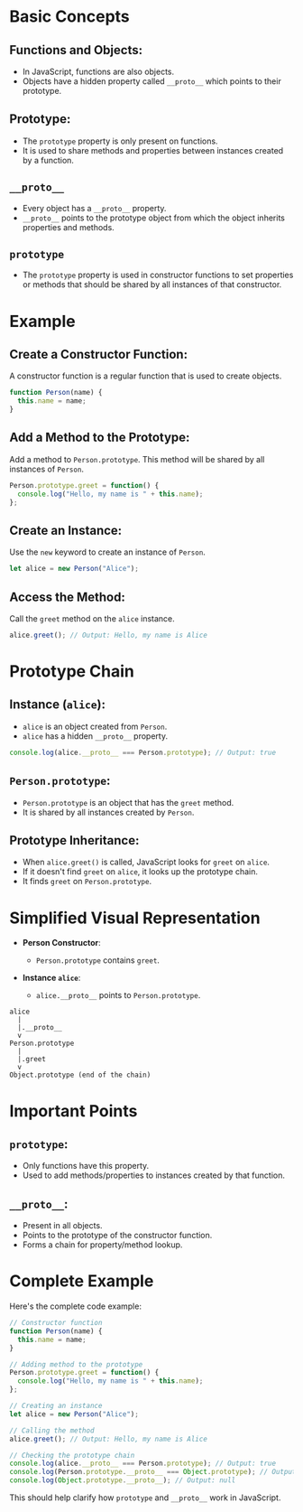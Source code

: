 
# Basic Concepts

## Functions and Objects:
- In JavaScript, functions are also objects.
- Objects have a hidden property called `__proto__` which points to their prototype.

## Prototype:
- The `prototype` property is only present on functions.
- It is used to share methods and properties between instances created by a function.

## `__proto__`
- Every object has a `__proto__` property.
- `__proto__` points to the prototype object from which the object inherits properties and methods.

## `prototype`
- The `prototype` property is used in constructor functions to set properties or methods that should be shared by all instances of that constructor.

# Example

## Create a Constructor Function:
A constructor function is a regular function that is used to create objects.
```javascript
function Person(name) {
  this.name = name;
}
```

## Add a Method to the Prototype:
Add a method to `Person.prototype`. This method will be shared by all instances of `Person`.
```javascript
Person.prototype.greet = function() {
  console.log("Hello, my name is " + this.name);
};
```

## Create an Instance:
Use the `new` keyword to create an instance of `Person`.
```javascript
let alice = new Person("Alice");
```

## Access the Method:
Call the `greet` method on the `alice` instance.
```javascript
alice.greet(); // Output: Hello, my name is Alice
```

# Prototype Chain

## Instance (`alice`):
- `alice` is an object created from `Person`.
- `alice` has a hidden `__proto__` property.
```javascript
console.log(alice.__proto__ === Person.prototype); // Output: true
```

## `Person.prototype`:
- `Person.prototype` is an object that has the `greet` method.
- It is shared by all instances created by `Person`.

## Prototype Inheritance:
- When `alice.greet()` is called, JavaScript looks for `greet` on `alice`.
- If it doesn't find `greet` on `alice`, it looks up the prototype chain.
- It finds `greet` on `Person.prototype`.

# Simplified Visual Representation

- **Person Constructor**:
  - `Person.prototype` contains `greet`.

- **Instance `alice`**:
  - `alice.__proto__` points to `Person.prototype`.

```plaintext
alice
  |
  |.__proto__
  v
Person.prototype
  |
  |.greet
  v
Object.prototype (end of the chain)
```

# Important Points

## `prototype`:
- Only functions have this property.
- Used to add methods/properties to instances created by that function.

## `__proto__`:
- Present in all objects.
- Points to the prototype of the constructor function.
- Forms a chain for property/method lookup.

# Complete Example
Here's the complete code example:
```javascript
// Constructor function
function Person(name) {
  this.name = name;
}

// Adding method to the prototype
Person.prototype.greet = function() {
  console.log("Hello, my name is " + this.name);
};

// Creating an instance
let alice = new Person("Alice");

// Calling the method
alice.greet(); // Output: Hello, my name is Alice

// Checking the prototype chain
console.log(alice.__proto__ === Person.prototype); // Output: true
console.log(Person.prototype.__proto__ === Object.prototype); // Output: true
console.log(Object.prototype.__proto__); // Output: null
```

This should help clarify how `prototype` and `__proto__` work in JavaScript.
